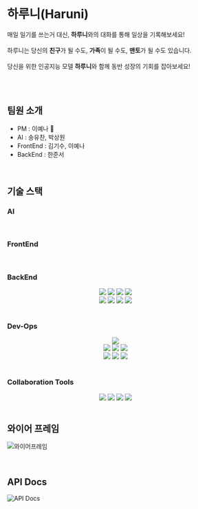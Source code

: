 # 하루니(Haruni)
매일 일기를 쓰는거 대신, **하루니**와의 대화를 통해 일상을 기록해보세요! <br><br>
하루니는 당신의 **친구**가 될 수도, **가족**이 될 수도, **맨토**가 될 수도 있습니다.<br><br>
당신을 위한 인공지능 모델 **하루니**와 함께 동반 성장의 기회를 잡아보세요!<br><br>

<br>

## 팀원 소개
- PM : 이예나 👑
- AI : 송유찬, 박상원  
- FrontEnd : 김기수, 이예나
- BackEnd : 한준서

<br>

## 기술 스택

### AI
<div align="center">
</div>
<br>

### FrontEnd
<div align="center">
</div>
<br>

### BackEnd
<div align="center">
 <img src="https://img.shields.io/badge/spring-6DB33F?style=for-the-badge&logo=spring&logoColor=white">
 <img src="https://img.shields.io/badge/springboot-6DB33F?style=for-the-badge&logo=springboot&logoColor=white">
 <img src="https://img.shields.io/badge/java-007396?style=for-the-badge&logo=java&logoColor=white">
 <img src="https://img.shields.io/badge/gradle-02303A?style=for-the-badge&logo=gradle&logoColor=white">
 <br>
 <img src="https://img.shields.io/badge/AWS RDS-527FFF?style=for-the-badge&logo=Amazon RDS&logoColor=white">
 <img src="https://img.shields.io/badge/mysql-4479A1?style=for-the-badge&logo=mysql&logoColor=white">
 <img src="https://img.shields.io/badge/redis-ff4438?style=for-the-badge&logo=redis&logoColor=white">
 <img src="https://img.shields.io/badge/firebase-FFCA28?style=for-the-badge&logo=firebase&logoColor=white">
</div>
<br>

### Dev-Ops
<div align="center">
 <img src="https://img.shields.io/badge/Docker-2496ED?style=for-the-badge&logo=Docker&logoColor=white">
 <br>
 <img src="https://img.shields.io/badge/Amazon Web Services-232F3E?style=for-the-badge&logo=Amazon Web Services&logoColor=white">
 <img src="https://img.shields.io/badge/AWS Route 53-8C4FFF?style=for-the-badge&logo=Amazon Route 53&logoColor=white">
 <img src="https://img.shields.io/badge/AWS EC2-FF9900?style=for-the-badge&logo=Amazon EC2&logoColor=black">
 <br>
 <img src="https://img.shields.io/badge/Git-F05032?style=for-the-badge&logo=Git&logoColor=white">
 <img src="https://img.shields.io/badge/GitHub-181717?style=for-the-badge&logo=GitHub&logoColor=white">
 <img src="https://img.shields.io/badge/GitHub Actions-2088FF?style=for-the-badge&logo=GitHub Actions&logoColor=white">
</div>
<br>

### Collaboration Tools
<div align="center">
 <img src="https://img.shields.io/badge/Notion-000000?style=for-the-badge&logo=Notion&logoColor=white">
 <img src="https://img.shields.io/badge/Discord-5865f2?style=for-the-badge&logo=Discord&logoColor=white">
 <img src="https://img.shields.io/badge/Figma-f24e1e?style=for-the-badge&logo=Figma&logoColor=white">
 <img src="https://img.shields.io/badge/swagger-85ea2d?style=for-the-badge&logo=swagger&logoColor=white">
</div>

<br>

## 와이어 프레임
![와이어프레임](https://github.com/user-attachments/assets/c4107581-a14f-4667-ba02-236137bb59a9)

<br>

## API Docs
![API Docs](https://github.com/user-attachments/assets/d9414295-7abe-4a2e-a0ec-e5dda65ff809)


